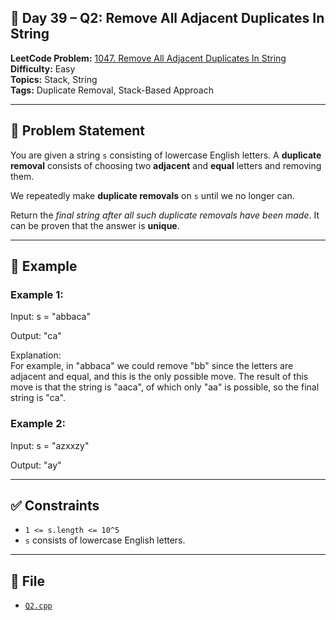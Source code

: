 ## 🔁 **Day 39 – Q2: Remove All Adjacent Duplicates In String**

**LeetCode Problem:** [1047. Remove All Adjacent Duplicates In String](https://leetcode.com/problems/remove-all-adjacent-duplicates-in-string/)  
**Difficulty:** Easy  
**Topics:** Stack, String  
**Tags:** Duplicate Removal, Stack-Based Approach

---

## 📄 Problem Statement

You are given a string `s` consisting of lowercase English letters. A **duplicate removal** consists of choosing two **adjacent** and **equal** letters and removing them.

We repeatedly make **duplicate removals** on `s` until we no longer can.

Return the _final string after all such duplicate removals have been made_. It can be proven that the answer is **unique**.

---

## 🧠 Example

### Example 1:

Input: s = "abbaca"

Output: "ca"

Explanation:  
For example, in "abbaca" we could remove "bb" since the letters are adjacent and equal, and this is the only possible move. The result of this move is that the string is "aaca", of which only "aa" is possible, so the final string is "ca".

### Example 2:

Input: s = "azxxzy"

Output: "ay"

---

## ✅ Constraints

- `1 <= s.length <= 10^5`
- `s` consists of lowercase English letters.

---

## 📁 File

- [`Q2.cpp`](./Q2.cpp)
